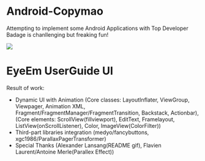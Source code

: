 Android-Copymao
===============
Attempting to implement some Android Applications with Top Developer Badage is chanllenging but freaking fun!

![](http://media1.giphy.com/media/lBD50rKnTBvxu/200.gif)



EyeEm UserGuide UI
====
Result of work:
* Dynamic UI with Animation (Core classes: LayoutInflater, ViewGroup, Viewpager, Animation XML, Fragment/FragmentManager/FragmentTransition, Backstack, Actionbar), (Core elements: ScrollView(fillviewport), EditText, Framelayout, ListView(onScrollListener), Color, ImageView(ColorFilter))
* Third-part libraries integration (medyo/fancybuttons, xgc1986/ParallaxPagerTransformer)
* Special Thanks (Alexander Lansang(README gif), Flavien Laurent/Antoine Merle(Parallex Effect))

